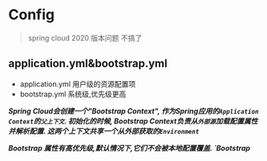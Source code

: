 # Config
> spring cloud 2020 版本问题 不搞了

## application.yml&bootstrap.yml
- application.yml 用户级的资源配置项
- bootstrap.yml   系统级,优先级更高

***Spring Cloud会创建一个"Bootstrap Context", 
作为Spring应用的`Application Context`的`父上下文`.
 初始化的时候, Bootstrap Context负责从`外部源`加载配置属性
 并解析配置. 这两个上下文共享一个从外部获取的`Environment`***
 
 ***Bootstrap 属性有高优先级,默认情况下,它们不会被本地配置覆盖.
 `Bootstrap***
 
 
 